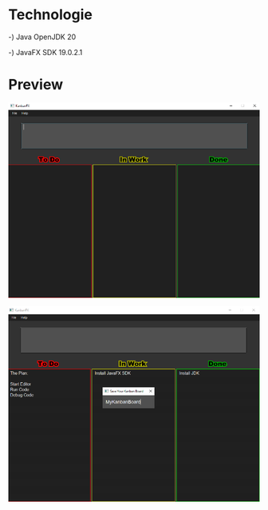 # Technologie

-) Java OpenJDK 20

-) JavaFX SDK 19.0.2.1

# Preview

![Preview](./src/main/resources/presentation/Preview.PNG)

![SaveBoardPreview](./src/main/resources/presentation/SaveBoardPreview.PNG)
